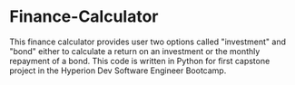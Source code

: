 # Finance-Calculator
This finance calculator provides user two options called "investment" and "bond" either to calculate a return on an investment or the monthly repayment of a bond.  This code is written in Python for first capstone project in the Hyperion Dev Software Engineer Bootcamp.
